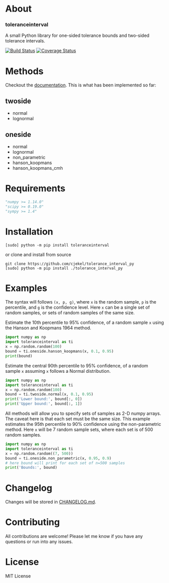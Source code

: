 # About

### toleranceinterval

A small Python library for one-sided tolerance bounds and two-sided tolerance intervals.

[![Build Status](https://travis-ci.com/cjekel/tolerance_interval_py.svg?branch=master)](https://travis-ci.com/cjekel/tolerance_interval_py) [![Coverage Status](https://coveralls.io/repos/github/cjekel/tolerance_interval_py/badge.svg?branch=master)](https://coveralls.io/github/cjekel/tolerance_interval_py?branch=master)

# Methods

Checkout the [documentation](https://jekel.me/tolerance_interval_py/index.html). This is what has been implemented so far:

## twoside

- normal
- lognormal

## oneside

- normal
- lognormal
- non_parametric
- hanson_koopmans
- hanson_koopmans_cmh

# Requirements

```Python
"numpy >= 1.14.0"
"scipy >= 0.19.0"
"sympy >= 1.4"
```
# Installation

```
[sudo] python -m pip install toleranceinterval
```

or clone  and install from source

```
git clone https://github.com/cjekel/tolerance_interval_py
[sudo] python -m pip install ./tolerance_interval_py
```

# Examples

The syntax will follows ```(x, p, g)```, where ```x``` is the random sample, ```p``` is the percentile, and ```g``` is the confidence level. Here ```x``` can be a single set of random samples, or sets of random samples of the same size.

Estimate the 10th percentile to 95% confidence, of a random sample ```x``` using the Hanson and Koopmans 1964 method.

```python
import numpy as np
import toleranceinterval as ti
x = np.random.random(100)
bound = ti.oneside.hanson_koopmans(x, 0.1, 0.95)
print(bound)
```

Estimate the central 90th percentile to 95% confidence, of a random sample ```x``` assuming ```x``` follows a Normal distribution.

```python
import numpy as np
import toleranceinterval as ti
x = np.random.random(100)
bound = ti.twoside.normal(x, 0.1, 0.95)
print('Lower bound:', bound[:, 0])
print('Upper bound:', bound[:, 1])
```

All methods will allow you to specify sets of samples as 2-D numpy arrays. The caveat here is that each set must be the same size. This example estimates the 95th percentile to 90% confidence using the non-parametric method. Here ```x``` will be 7 random sample sets, where each set is of 500 random samples.

```python
import numpy as np
import toleranceinterval as ti
x = np.random.random((7, 500))
bound = ti.oneside.non_parametric(x, 0.95, 0.9)
# here bound will print for each set of n=500 samples 
print('Bounds:', bound)
```

# Changelog

Changes will be stored in [CHANGELOG.md](https://github.com/cjekel/tolerance_interval_py/blob/master/CHANGELOG.md).

# Contributing

All contributions are welcome! Please let me know if you have any questions or run into any issues.

# License

MIT License

